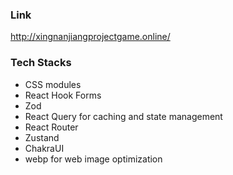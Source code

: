 ### Link
http://xingnanjiangprojectgame.online/

### Tech Stacks
* CSS modules
* React Hook Forms
* Zod
* React Query for caching and state management
* React Router
* Zustand
* ChakraUI
* webp for web image optimization
